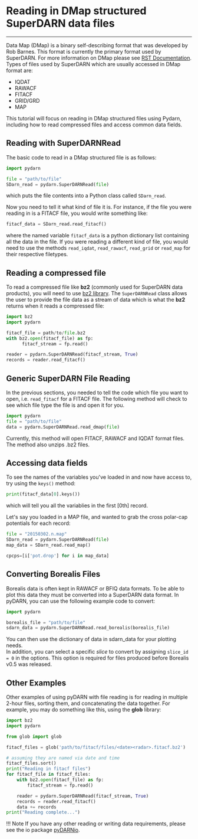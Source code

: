 # Reading in DMap structured SuperDARN data files
---

Data Map (DMap) is a binary self-describing format that was developed by Rob Barnes. 
This format is currently the primary format used by SuperDARN. 
For more information on DMap please see [RST Documentation](https://radar-software-toolkit-rst.readthedocs.io/en/latest/).
Types of files used by SuperDARN which are usually accessed in DMap format are:
- IQDAT
- RAWACF
- FITACF
- GRID/GRD
- MAP

This tutorial will focus on reading in DMap structured files using Pydarn, including how to read compressed files and access common data fields.

## Reading with SuperDARNRead

The basic code to read in a DMap structured file is as follows:
```python
import pydarn

file = "path/to/file"
SDarn_read = pydarn.SuperDARNRead(file)
```
which puts the file contents into a Python class called `SDarn_read`.

Now you need to tell it what kind of file it is. For instance, if the file you were reading in is a FITACF file, you would write something like:
```python
fitacf_data = SDarn_read.read_fitacf()
```
where the named variable `fitacf_data` is a python dictionary list containing all the data in the file. If you were reading a different kind of file, you would need to use the methods `read_iqdat`, `read_rawacf`, `read_grid` or `read_map` for their respective filetypes.

## Reading a compressed file

To read a compressed file like **bz2** (commonly used for SuperDARN data products), you will need to use [bz2 library](https://docs.python.org/3/library/bz2.html). 
The `SuperDARNRead` class allows the user to provide the file data as a stream of data which is what the **bz2** returns when it reads a compressed file: 
```python
import bz2
import pydarn

fitacf_file = path/to/file.bz2
with bz2.open(fitacf_file) as fp:
      fitacf_stream = fp.read()

reader = pydarn.SuperDARNRead(fitacf_stream, True)
records = reader.read_fitacf()
```
## Generic SuperDARN File Reading
In the previous sections, you needed to tell the code which file you want to open, i.e. `read_fitacf` for a FITACF file. The following method will check to see which file type the file is and open it for you. 

```python
import pydarn
file = "path/to/file"
data = pydarn.SuperDARNRead.read_dmap(file)
```
Currently, this method will open FITACF, RAWACF and IQDAT format files. The method also unzips .bz2 files.

## Accessing data fields
To see the names of the variables you've loaded in and now have access to, try using the `keys()` method:
```python
print(fitacf_data[0].keys())
```
which will tell you all the variablies in the first [0th] record.

Let's say you loaded in a MAP file, and wanted to grab the cross polar-cap potentials for each record:
```python
file = "20150302.n.map"
SDarn_read = pydarn.SuperDARNRead(file)
map_data = SDarn_read.read_map()

cpcps=[i['pot.drop'] for i in map_data]
```
## Converting Borealis Files
Borealis data is often kept in RAWACF or BFIQ data formats. To be able to plot this data they must be converted into a SuperDARN data format.
In pyDARN, you can use the following example code to convert:

```python
import pydarn

borealis_file = "path/to/file"
sdarn_data = pydarn.SuperDARNRead.read_borealis(borealis_file)
```
You can then use the dictionary of data in sdarn_data for your plotting needs.  
In addition, you can select a specific *slice* to convert by assigning `slice_id = 0` in the options. This option is required for files produced before Borealis v0.5 was released.


## Other Examples

Other examples of using pyDARN with file reading is for reading in multiple 2-hour files, sorting them, and concatenating the data together.
For example, you may do something like this, using the **glob** library:

```python
import bz2 
import pydarn 

from glob import glob

fitacf_files = glob('path/to/fitacf/files/<date><radar>.fitacf.bz2')

# assuming they are named via date and time
fitacf_files.sort()
print("Reading in fitacf files")
for fitacf_file in fitacf_files:
    with bz2.open(fitacf_file) as fp:
        fitacf_stream = fp.read()

    reader = pydarn.SuperDARNRead(fitacf_stream, True)
    records = reader.read_fitacf()
    data += records
print("Reading complete...")
``` 

!!! Note 
    If you have any other reading or writing data requirements, please see the io package [pyDARNio](https://pydarnio.readthedocs.io/en/latest/).
